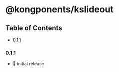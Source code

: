# @kongponents/kslideout

## Table of Contents

- [0.1.1](#011)

### 0.1.1
 - :rocket: initial release
